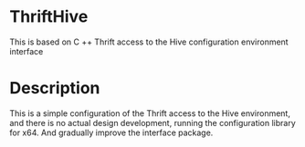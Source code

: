 # ThriftHive
This is based on C ++ Thrift access to the Hive configuration environment interface


# Description
This is a simple configuration of the Thrift access to the Hive environment, 
and there is no actual design development, running the configuration library for x64.
And gradually improve the interface package.

